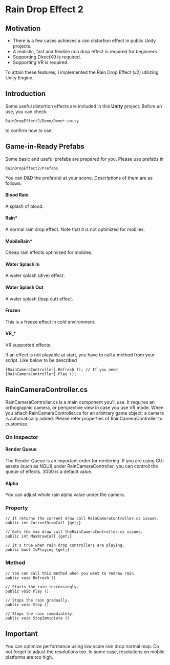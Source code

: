 # Rain Drop Effect 2

## Motivation
- There is a few cases achieves a rain distortion effect in public Unity projects. 
- A realistic, fast and flexible rain drop effect is required for beginners.
- Supporting DirectX9 is required.
- Supporting VR is required.

To attain these features, I implemented the Rain Drop Effect (v2) utilizing Unity Engine.

## Introduction
Some useful distortion effects are included in this **Unity** project. Before an use, you can check

```
RainDropEffect2/Demo/Demo*.unity
```

to confirm how to use.

## Game-in-Ready Prefabs
Some basic and useful prefabs are prepared for you. Please use prefabs in

```
RainDropEffect2/Prefabs
```

You can D&D the prefab(s) at your scene. Descriptions of them are as follows.

#### Blood Rain
A splash of blood.

#### Rain*
A normal rain drop effect. Note that it is not optimized for mobiles.

#### MobileRain*
Cheap rain effects optimized for mobiles.

#### Water Splash In
A water splash (dive) effect.

#### Water Splash Out 
A water splash (leap out) effect.

#### Frozen
This is a freeze effect in cold environment.

#### VR_*
VR supported effects.

If an effect is not playable at start, you have to call a method from your script. Like below to be described


```csharp:
[RainCameraController].Refresh (); // If you need
[RainCameraController].Play (); 
```

## RainCameraController.cs
RainCameraController.cs is a main component you'll use. It requires an orthographic camera, or perspective view in case you use VR mode. 
When you attach RainCameraController.cs for an arbitrary game object, a camera is automatically added.
Please refer properties of RainCameraController to customize.

### On Inspector

#### Render Queue
The Render Queue is an important order for rendering. If you are using GUI assets (such as NGUI) under RainCameraController, you can controll the queue of effects. 3000 is a default value.
#### Alpha
You can adjust whole rain alpha value under the camera.

### Property

```csharp:
// It returns the current draw call RainCameraController.cs issues.
public int CurrentDrawCall {get;}

// Gets the max draw call theRainCameraController.cs issues.
public int MaxDrawCall {get;}

// It's true when rain drop controllers are playing.
public bool IsPlaying {get;}
```

### Method

```csharp:
// You can call this method when you want to redraw rain.
public void Refresh ()

// Starts the rain increasingly.
public void Play ()

// Stops the rain gradually.
public void Stop () 

// Stops the rain immediately.
public void StopImmidiate ()
```

## Important
You can optimize performance using low scale rain drop normal map.
Do not forget to adjust the resolutions too. In some case, resolutions on mobile platforms are too high.